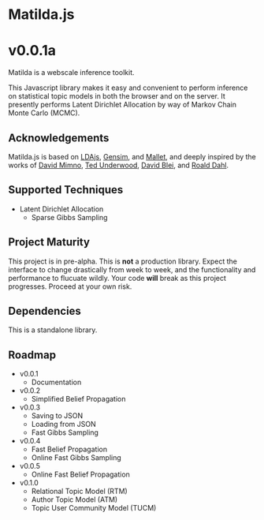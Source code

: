 # Matilda.js
v0.0.1a
=======


Matilda is a webscale inference toolkit. 

This Javascript library makes it easy and convenient to perform inference on statistical topic models in both the browser and on the server. It presently performs Latent Dirichlet Allocation by way of Markov Chain Monte Carlo (MCMC).

## Acknowledgements
Matilda.js is based on [LDAjs](https://github.com/mimno/jsLDA), [Gensim](http://radimrehurek.com/gensim/), and [Mallet](http://mallet.cs.umass.edu/), and deeply inspired by the works of [David Mimno](http://www.cs.princeton.edu/~mimno/), [Ted Underwood](http://tedunderwood.com/), [David Blei](http://www.cs.princeton.edu/~blei/), and [Roald Dahl](http://www.roalddahl.com/).


## Supported Techniques
* Latent Dirichlet Allocation
  - Sparse Gibbs Sampling

## Project Maturity
This project is in pre-alpha. This is __not__ a production library. Expect the interface to change drastically from week to week, and the functionality and performance to flucuate wildly. Your code __will__ break as this project progresses. Proceed at your own risk.

## Dependencies
This is a standalone library. 

## Roadmap
* v0.0.1
  - Documentation
* v0.0.2
  - Simplified Belief Propagation
* v0.0.3
  - Saving to JSON
  - Loading from JSON
  - Fast Gibbs Sampling
* v0.0.4
  - Fast Belief Propagation
  - Online Fast Gibbs Sampling
* v0.0.5
  - Online Fast Belief Propagation
* v0.1.0
  - Relational Topic Model (RTM)
  - Author Topic Model (ATM)
  - Topic User Community Model (TUCM)
